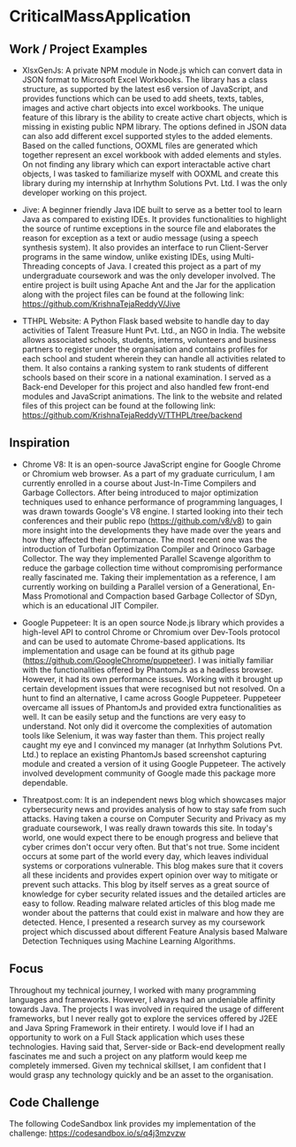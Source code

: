 # CriticalMassApplication

## Work / Project Examples
- XlsxGenJs: A private NPM module in Node.js which can convert data in JSON format to Microsoft Excel Workbooks. The library has a class structure, as supported by the latest es6 version of JavaScript, and provides functions which can be used to add sheets, texts, tables, images and active chart objects into excel workbooks. The unique feature of this library is the ability to create active chart objects, which is missing in existing public NPM library. The options defined in JSON data can also add different excel supported styles to the added elements. Based on the called functions, OOXML files are generated which together represent an excel workbook with added elements and styles. On not finding any library which can export interactable active chart objects, I was tasked to familiarize myself with OOXML and create this library during my internship at Inrhythm Solutions Pvt. Ltd. I was the only developer working on this project.

- Jive: A beginner friendly Java IDE built to serve as a better tool to learn Java as compared to existing IDEs. It provides functionalities to highlight the source of runtime exceptions in the source file and elaborates the reason for exception as a text or audio message (using a speech synthesis system). It also provides an interface to run Client-Server programs in the same window, unlike existing IDEs, using Multi-Threading concepts of Java. I created this project as a part of my undergraduate coursework and was the only developer involved. The entire project is built using Apache Ant and the Jar for the application along with the project files can be found at the following link:
https://github.com/KrishnaTejaReddyV/Jive

- TTHPL Website: A Python Flask based website to handle day to day activities of Talent Treasure Hunt Pvt. Ltd., an NGO in India. The website allows associated schools, students, interns, volunteers and business partners to register under the organisation and contains profiles for each school and student wherein they can handle all activities related to them. It also contains a ranking system to rank students of different schools based on their score in a national examination. I served as a Back-end Developer for this project and also handled few front-end modules and JavaScript animations. The link to the website and related files of this project can be found at the following link:
https://github.com/KrishnaTejaReddyV/TTHPL/tree/backend


## Inspiration
- Chrome V8: It is an open-source JavaScript engine for Google Chrome or Chromium web browser. As a part of my graduate curriculum, I am currently enrolled in a course about Just-In-Time Compilers and Garbage Collectors. After being introduced to major optimization techniques used to enhance performance of programming languages, I was drawn towards Google's V8 engine. I started looking into their tech conferences and their public repo (https://github.com/v8/v8) to gain more insight into the developments they have made over the years and how they affected their performance. The most recent one was the introduction of Turbofan Optimization Compiler and Orinoco Garbage Collector. The way they implemented Parallel Scavenge algorithm to reduce the garbage collection time without compromising performance really fascinated me. Taking their implementation as a reference, I am currently working on building a Parallel version of a Generational, En-Mass Promotional and Compaction based Garbage Collector of SDyn, which is an educational JIT Compiler. 

- Google Puppeteer: It is an open source Node.js library which provides a high-level API to control Chrome or Chromium over Dev-Tools protocol and can be used to automate Chrome-based applications. Its implementation and usage can be found at its github page (https://github.com/GoogleChrome/puppeteer). I was initially familiar with the functionalities offered by PhantomJs as a headless browser. However, it had its own performance issues. Working with it brought up certain development issues that were recognised but not resolved. On a hunt to find an alternative, I came across Google Puppeteer. Puppeteer overcame all issues of PhantomJs and provided extra functionalities as well. It can be easily setup and the functions are very easy to understand. Not only did it overcome the complexities of automation tools like Selenium, it was way faster than them. This project really caught my eye and I convinced my manager (at Inrhythm Solutions Pvt. Ltd.) to replace an existing PhantomJs based screenshot capturing module and created a version of it using Google Puppeteer. The actively involved development community of Google made this package more dependable.

- Threatpost.com: It is an independent news blog which showcases major cybersecurity news and provides analysis of how to stay safe from such attacks. Having taken a course on Computer Security and Privacy as my graduate coursework, I was really drawn towards this site. In today's world, one would expect there to be enough progress and believe that cyber crimes don't occur very often. But that's not true. Some incident occurs at some part of the world every day, which leaves individual systems or corporations vulnerable. This blog makes sure that it covers all these incidents and provides expert opinion over way to mitigate or prevent such attacks. This blog by itself serves as a great source of knowledge for cyber security related issues and the detailed articles are easy to follow. Reading malware related articles of this blog made me wonder about the patterns that could exist in malware and how they are detected. Hence, I presented a research survey as my coursework project which discussed about different Feature Analysis based Malware Detection Techniques using Machine Learning Algorithms.


## Focus
Throughout my technical journey, I worked with many programming languages and frameworks. However, I always had an undeniable affinity towards Java. The projects I was involved in required the usage of different frameworks, but I never really got to explore the services offered by J2EE and Java Spring Framework in their entirety. I would love if I had an opportunity to work on a Full Stack application which uses these technologies. Having said that, Server-side or Back-end development really fascinates me and such a project on any platform would keep me completely immersed. Given my technical skillset, I am confident that I would grasp any technology quickly and be an asset to the organisation.


## Code Challenge
The following CodeSandbox link provides my implementation of the challenge:
https://codesandbox.io/s/q4j3mzvzw
